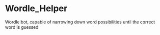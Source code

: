 # Wordle_Helper
Wordle bot, capable of narrowing down word possibilities until the correct word is guessed
